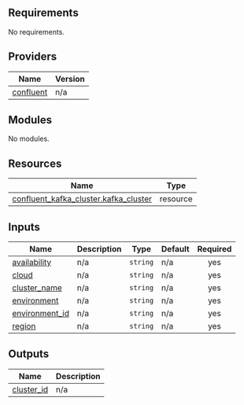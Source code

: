 ## Requirements

No requirements.

## Providers

| Name | Version |
|------|---------|
| <a name="provider_confluent"></a> [confluent](#provider\_confluent) | n/a |

## Modules

No modules.

## Resources

| Name | Type |
|------|------|
| [confluent_kafka_cluster.kafka_cluster](https://registry.terraform.io/providers/hashicorp/confluent/latest/docs/resources/kafka_cluster) | resource |

## Inputs

| Name | Description | Type | Default | Required |
|------|-------------|------|---------|:--------:|
| <a name="input_availability"></a> [availability](#input\_availability) | n/a | `string` | n/a | yes |
| <a name="input_cloud"></a> [cloud](#input\_cloud) | n/a | `string` | n/a | yes |
| <a name="input_cluster_name"></a> [cluster\_name](#input\_cluster\_name) | n/a | `string` | n/a | yes |
| <a name="input_environment"></a> [environment](#input\_environment) | n/a | `string` | n/a | yes |
| <a name="input_environment_id"></a> [environment\_id](#input\_environment\_id) | n/a | `string` | n/a | yes |
| <a name="input_region"></a> [region](#input\_region) | n/a | `string` | n/a | yes |

## Outputs

| Name | Description |
|------|-------------|
| <a name="output_cluster_id"></a> [cluster\_id](#output\_cluster\_id) | n/a |
